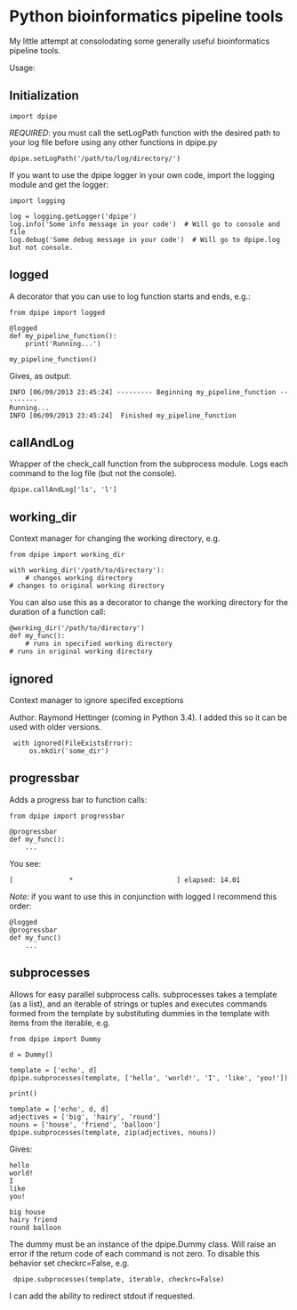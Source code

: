 # Python bioinformatics pipeline tools

My little attempt at consolodating some generally useful bioinformatics pipeline tools.

Usage:

## Initialization

    import dpipe

_REQUIRED_: you must call the setLogPath function with the desired path to your log file before using any other functions in dpipe.py

    dpipe.setLogPath('/path/to/log/directory/')

If you want to use the dpipe logger in your own code, import the logging module and get the logger:

    import logging

    log = logging.getLogger('dpipe')
    log.info('Some info message in your code')  # Will go to console and file
    log.debug('Some debug message in your code')  # Will go to dpipe.log but not console.

## logged

A decorator that you can use to log function starts and ends, e.g.:

    from dpipe import logged

    @logged
    def my_pipeline_function():
        print('Running...')

    my_pipeline_function()

Gives, as output:

    INFO [06/09/2013 23:45:24] --------- Beginning my_pipeline_function ---------
    Running...
    INFO [06/09/2013 23:45:24]  Finished my_pipeline_function

## callAndLog

Wrapper of the check_call function from the subprocess module. Logs each command to the log file (but not the console).

    dpipe.callAndLog['ls', 'l']

## working_dir

Context manager for changing the working directory, e.g.

    from dpipe import working_dir

    with working_dir('/path/to/directory'):
        # changes working directory
    # changes to original working directory

You can also use this as a decorator to change the working directory for the duration of a function call:

    @working_dir('/path/to/directory')
    def my_func():
        # runs in specified working directory
    # runs in original working directory

## ignored

Context manager to ignore specifed exceptions

Author: Raymond Hettinger (coming in Python 3.4). I added this so it can be used with older versions.

     with ignored(FileExistsError):
         os.mkdir('some_dir')

## progressbar

Adds a progress bar to function calls:

    from dpipe import progressbar

    @progressbar
    def my_func():
        ...

You see:

    [              *                          ] elapsed: 14.01

_Note:_ if you want to use this in conjunction with logged I recommend this order:

    @logged
    @progressbar
    def my_func()
        ...

## subprocesses

Allows for easy parallel subprocess calls. subprocesses takes a template (as a list),
and an iterable of strings or tuples and executes commands formed from the template
by substituting dummies in the template with items from the iterable, e.g.

    from dpipe import Dummy

    d = Dummy()

    template = ['echo', d]
    dpipe.subprocesses(template, ['hello', 'world!', 'I', 'like', 'you!'])

    print()

    template = ['echo', d, d]
    adjectives = ['big', 'hairy', 'round']
    nouns = ['house', 'friend', 'balloon']
    dpipe.subprocesses(template, zip(adjectives, nouns))


Gives:

    hello
    world!
    I
    like
    you!

    big house
    hairy friend
    round balloon

The dummy must be an instance of the dpipe.Dummy class.
Will raise an error if the return code of each command is not zero. To disable this behavior set checkrc=False, e.g.

     dpipe.subprocesses(template, iterable, checkrc=False)

I can add the ability to redirect stdout if requested.

